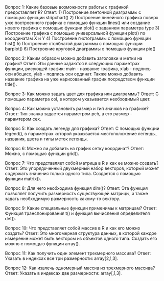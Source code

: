 Вопрос 1: Какие базовые возможности работы с графикой предоставляет R?
Ответ: 1) Построение ленточной диаграммы с помощью функции stripchart()
       2) Построение линейного графика поверх уже построенного графика с помощью функции lines() или создание нового графика с помощью
       функции plot() с заданием параметра type
       3) Построение графика с помощью универсальной функции plot() по координатам X и Y
       4) Построение гистограммы с помощью функции hist()
       5) Построение столбчатой диаграммы с помощью функции barplot()
       6) Построение круговой диаграммы с помощью функции pie()
       
Вопрос 2: Каким образом можно добавить заголовки и метки на график?
Ответ: Эти данные задаются в следующих параметрах функции, рисующей график: main - название графика, xlab - подпись оси абсцисс,
ylab - подпись оси ординат. Также можно добавить название графика на уже нарисованный график посредством функции title().

Вопрос 3: Как можно задать цвет для графика или диаграммы?
Ответ: С помощью параметра col, в котором указывается необходимый цвет.

Вопрос 4: Как можно установить размер и тип значков на графике?
Ответ: Тип значка задается параметром pch, а его размер - парамтером cex.

Вопрос 5: Как создать легенду для графика?
Ответ: С помощью функции legend(), в параметрах которой указывается местоположение легенды, названия, цвета и типы меток легенды.

Вопрос 6: Можно ли добавить на график сетку координат?
Ответ: Можно, с помощью функции grid().

Вопрос 7: Что представляет собой матрица в R и как ее можно создать?
Ответ: Это упорядоченный двухмерный набор векторов, который может содержать значения только одного типа. Создается с помощью функции
matrix().

Вопрос 8: Для чего необходима функция dim()?
Ответ: Эта функция позволяет получить размерность существующей матрицы, а также задать необходимую размерность какому-то вектору.

Вопрос 9: Какие специальные функции применимы к матрицам?
Ответ: Функция транспонирования t() и функция вычисления определителя det().

Вопрос 10: Что представляет собой массив в R и как его можно создать?
Ответ: Это многомерная структура данных, в которой каждое измерение может быть вектором из объектов одного типа. Создать его можно с
помощью функции array().

Вопрос 11: Как получить один элемент трехмерного массива?
Ответ: Указать в индексах все три размерности: array[2,1,3].

Вопрос 12: Как извлечь одномерный массив из трехмерного массива?
Ответ: Указать в индексах две размерности: array[,1,3].
